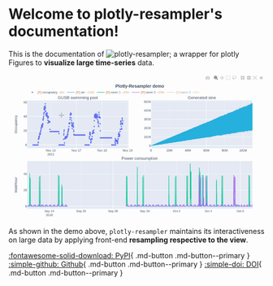 # Welcome to plotly-resampler's documentation!

This is the documentation of ![plotly-resampler](https://github.com/predict-idlab/plotly-resampler);
a wrapper for plotly Figures to **visualize large time-series** data.

![Basic Example](static/basic_example.gif)

As shown in the demo above, `plotly-resampler` maintains its interactiveness on large data by applying front-end
**resampling respective to the view**.

[:fontawesome-solid-download: PyPI](https://pypi.org/project/plotly-resampler/){ .md-button .md-button--primary }
[:simple-github: Github](https://github.com/predict-idlab/plotly-resampler){ .md-button .md-button--primary }
[:simple-doi: DOI](https://doi.org/10.48550/arXiv.2206.08703){ .md-button .md-button--primary }
